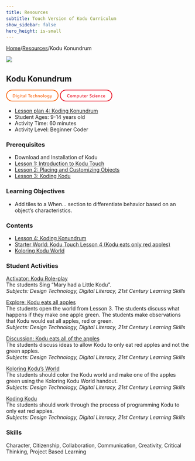 ```yaml
---
title: Resources
subtitle: Touch Version of Kodu Curriculum
show_sidebar: false
hero_height: is-small
---
```


[Home](..)/[Resources](.)/Kodu Konundrum

[![](https://www.kodugamelab.com/API/Thumbnail?world=dxFmr9cZLkGWeFv2y_1mrw==)](https://worlds.kodugamelab.com/world/dxFmr9cZLkGWeFv2y_1mrw==)

## Kodu Konundrum
![Digital Technology](dt.png) ![Computer Science](cs.png)

* [Lesson plan 4: Koding Konundrum](Kodu_Touch_Primer_Lesson_4.pdf)
* Student Ages: 9-14 years old
* Activity Time: 60 minutes
* Activity Level: Beginner Coder

### Prerequisites 
* Download and Installation of Kodu
* [Lesson 1: Introduction to Kodu Touch](introduction_to_kodu_touch)
* [Lesson 2: Placing and Customizing Objects](placing_and_customizing_objects)
* [Lesson 3: Koding Kodu](koding_kodu)

### Learning Objectives
* Add tiles to a When… section to differentiate behavior based on an object’s characteristics.

### Contents
* [Lesson 4: Koding Konundrum](Kodu_Touch_Primer_Lesson_4.pdf#page=1)
* [Starter World: Kodu Touch Lesson 4 (Kodu eats only red apples)](https://worlds.kodugamelab.com/world/dxFmr9cZLkGWeFv2y_1mrw==)
* [Koloring Kodu World](Koloring_Kodu_World.pdf)

### Student Activities
[Activator: Kodu Role-play](Kodu_Touch_Primer_Lesson_4.pdf#page=1)<br>
The students Sing “Mary had a Little Kodu”.<br>
*Subjects: Design Technology, Digital Literacy, 21st Century Learning Skills*

[Explore: Kodu eats all apples](Kodu_Touch_Primer_Lesson_4.pdf#page=1)<br>
The students open the world from Lesson 3. The students discuss what happens if they make one apple green. The students make observations that Kodu would eat all apples, red or green.<br>
*Subjects: Design Technology, Digital Literacy, 21st Century Learning Skills*

[Discussion: Kodu eats all of the apples](Kodu_Touch_Primer_Lesson_4.pdf#page=1)<br>
The students discuss ideas to allow Kodu to only eat red apples and not the green apples.<br>
*Subjects: Design Technology, Digital Literacy, 21st Century Learning Skills*

[Koloring Kodu’s World](Kodu_Touch_Primer_Lesson_4.pdf#page=2)<br>
The students should color the Kodu world and make one of the apples green using the Koloring Kodu World handout.<br>
*Subjects: Design Technology, Digital Literacy, 21st Century Learning Skills*

[Koding Kodu](Kodu_Touch_Primer_Lesson_4.pdf#page=2)<br>
The students should work through the process of programming Kodu to only eat red apples.<br>
*Subjects: Design Technology, Digital Literacy, 21st Century Learning Skills*

### Skills
Character,
Citizenship,
Collaboration,
Communication,
Creativity,
Critical Thinking,
Project Based Learning 




